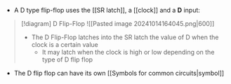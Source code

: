 - A D type flip-flop uses the [[SR latch]], a [[clock]] and a **D** input:

> [!diagram] D Flip-Flop
> ![[Pasted image 20241014164045.png|600]]
> - The D Flip-Flop latches into the SR latch the value of D when the clock is a certain value
> 	- It may latch when the clock is high or low depending on the type of D flip flop

- The D flip flop can have its own [[Symbols for common circuits|symbol]]